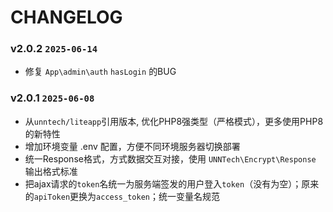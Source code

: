 CHANGELOG
=========

### v2.0.2 `2025-06-14`
* 修复 `App\admin\auth` `hasLogin` 的BUG

### v2.0.1 `2025-06-08`
* 从`unntech/liteapp`引用版本, 优化PHP8强类型（严格模式），更多使用PHP8的新特性
* 增加环境变量 .env 配置，方便不同环境服务器切换部署
* 统一Response格式，方式数据交互对接，使用 `UNNTech\Encrypt\Response` 输出格式标准
* 把ajax请求的`token`名统一为服务端签发的用户登入`token`（没有为空）；原来的`apiToken`更换为`access_token`；统一变量名规范